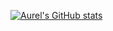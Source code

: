 [![Aurel's GitHub stats](https://github-readme-stats.vercel.app/api?username=aurel-appsthru&show_icons=true)](https://github.com/aurel-appsthru)
<!--

### Hi there 👋

**aurel-appsthru/aurel-appsthru** is a ✨ _special_ ✨ repository because its `README.md` (this file) appears on your GitHub profile.

Here are some ideas to get you started:

- 🔭 I’m currently working on ...
- 🌱 I’m currently learning ...
- 👯 I’m looking to collaborate on ...
- 🤔 I’m looking for help with ...
- 💬 Ask me about ...
- 📫 How to reach me: ...
- 😄 Pronouns: ...
- ⚡ Fun fact: ...
-->

